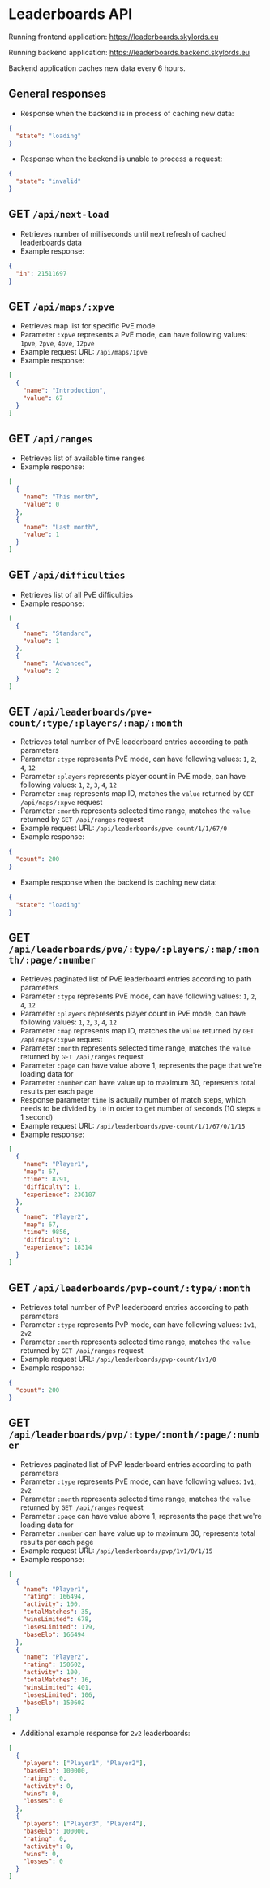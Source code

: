 # Leaderboards API

Running frontend application: https://leaderboards.skylords.eu

Running backend application: https://leaderboards.backend.skylords.eu

Backend application caches new data every 6 hours.

## General responses

- Response when the backend is in process of caching new data:
```json
{
  "state": "loading"
}
```

- Response when the backend is unable to process a request:
```json
{
  "state": "invalid"
}
```

## GET `/api/next-load`

- Retrieves number of milliseconds until next refresh of cached leaderboards data
- Example response:
```json
{
  "in": 21511697
}
```

## GET `/api/maps/:xpve`

- Retrieves map list for specific PvE mode
- Parameter `:xpve` represents a PvE mode, can have following values: `1pve`, `2pve`, `4pve`, `12pve`
- Example request URL: `/api/maps/1pve`
- Example response:
```json
[
  {
    "name": "Introduction",
    "value": 67
  }
]
```

## GET `/api/ranges`

- Retrieves list of available time ranges
- Example response:
```json
[
  {
    "name": "This month",
    "value": 0
  },
  {
    "name": "Last month",
    "value": 1
  }
]
```

## GET `/api/difficulties`

- Retrieves list of all PvE difficulties
- Example response:
```json
[
  {
    "name": "Standard",
    "value": 1
  },
  {
    "name": "Advanced",
    "value": 2
  }
]
```

## GET `/api/leaderboards/pve-count/:type/:players/:map/:month`

- Retrieves total number of PvE leaderboard entries according to path parameters
- Parameter `:type` represents PvE mode, can have following values: `1`, `2`, `4`, `12`
- Parameter `:players` represents player count in PvE mode, can have following values: `1`, `2`, `3`, `4`, `12`
- Parameter `:map` represents map ID, matches the `value` returned by `GET /api/maps/:xpve` request
- Parameter `:month` represents selected time range, matches the `value` returned by `GET /api/ranges` request
- Example request URL: `/api/leaderboards/pve-count/1/1/67/0`
- Example response:
```json
{
  "count": 200
}
```
- Example response when the backend is caching new data:
```json
{
  "state": "loading"
}
```

## GET `/api/leaderboards/pve/:type/:players/:map/:month/:page/:number`

- Retrieves paginated list of PvE leaderboard entries according to path parameters
- Parameter `:type` represents PvE mode, can have following values: `1`, `2`, `4`, `12`
- Parameter `:players` represents player count in PvE mode, can have following values: `1`, `2`, `3`, `4`, `12`
- Parameter `:map` represents map ID, matches the `value` returned by `GET /api/maps/:xpve` request
- Parameter `:month` represents selected time range, matches the `value` returned by `GET /api/ranges` request
- Parameter `:page` can have value above 1, represents the page that we're loading data for
- Parameter `:number` can have value up to maximum 30, represents total results per each page
- Response parameter `time` is actually number of match steps, which needs to be divided by `10` in order to get number of seconds (10 steps = 1 second)
- Example request URL: `/api/leaderboards/pve-count/1/1/67/0/1/15`
- Example response:
```json
[
  {
    "name": "Player1",
    "map": 67,
    "time": 8791,
    "difficulty": 1,
    "experience": 236187
  },
  {
    "name": "Player2",
    "map": 67,
    "time": 9856,
    "difficulty": 1,
    "experience": 18314
  }
]
```

## GET `/api/leaderboards/pvp-count/:type/:month`

- Retrieves total number of PvP leaderboard entries according to path parameters
- Parameter `:type` represents PvP mode, can have following values: `1v1`, `2v2`
- Parameter `:month` represents selected time range, matches the `value` returned by `GET /api/ranges` request
- Example request URL: `/api/leaderboards/pvp-count/1v1/0`
- Example response:
```json
{
  "count": 200
}
```

## GET `/api/leaderboards/pvp/:type/:month/:page/:number`

- Retrieves paginated list of PvP leaderboard entries according to path parameters
- Parameter `:type` represents PvE mode, can have following values: `1v1`, `2v2`
- Parameter `:month` represents selected time range, matches the `value` returned by `GET /api/ranges` request
- Parameter `:page` can have value above 1, represents the page that we're loading data for
- Parameter `:number` can have value up to maximum 30, represents total results per each page
- Example request URL: `/api/leaderboards/pvp/1v1/0/1/15`
- Example response:
```json
[
  {
    "name": "Player1",
    "rating": 166494,
    "activity": 100,
    "totalMatches": 35,
    "winsLimited": 678,
    "losesLimited": 179,
    "baseElo": 166494
  },
  {
    "name": "Player2",
    "rating": 150602,
    "activity": 100,
    "totalMatches": 16,
    "winsLimited": 401,
    "losesLimited": 106,
    "baseElo": 150602
  }
]
```

- Additional example response for `2v2` leaderboards:
```json
[
  {
    "players": ["Player1", "Player2"],
    "baseElo": 100000,
    "rating": 0,
    "activity": 0,
    "wins": 0,
    "losses": 0
  },
  {
    "players": ["Player3", "Player4"],
    "baseElo": 100000,
    "rating": 0,
    "activity": 0,
    "wins": 0,
    "losses": 0
  }
]
```
